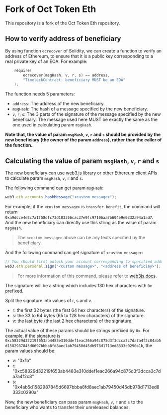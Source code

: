 # Fork of Oct Token Eth
This repository is a fork of the Oct Token Eth repository.

## How to verify address of beneficiary

By using function `ecrecover` of Solidity, we can create a function to verify an address of Ethereum, to ensure that it is a public key corresponding to a real private key of an EOA. For example:

```c++
    require(
        ecrecover(msgHash, v, r, s) == address,
        "TimelockContract: beneficiary MUST be an EOA"
    );
```

The function needs 5 parameters:

* `address`: The address of the new beneficiary.
* `msgHash`: The hash of a message specified by the new beneficiary.
* `v`, `r`, `s`: The 3 parts of the signature of the message specified by the new beneficiary. The message used here MUST be exactly the same as the one used in calculating param `msgHash`.

**Note that, the value of param `msgHash`, `v`, `r` and `s` should be provided by the new beneficiary (the owner of the param `address`), rather than the caller of the function.**

## Calculating the value of param `msgHash`, `v`, `r` and `s`

The new beneficiary can use [web3.js library](https://web3js.readthedocs.io/en/v1.2.11) or other Ethereum client APIs to calculate param `msgHash`, `v`, `r` and `s`.

The following command can get param `msgHash`:

```js
web3.eth.accounts.hashMessage("<custom message>");
```

For example, if the `<custom message>` is `transfer benefit`, the command will return `0xa9dcce4e2c7a1f58dfc73d103356cac37e9fc97106aa7b604e9e0332a94a1ad7`. And the new beneficiary can directly use this string as the value of param `msgHash`.

> The `<custom message>` above can be any texts specified by the beneficiary.

And the following command can get signature of `<custom message>`:

```js
// You should first unlock your account corresponding to specified address at your web3 provider before running this command
web3.eth.personal.sign("<custom message>", "<address of beneficiay>");
```

> For more information of this command, please refer to [web3js docs](https://web3js.readthedocs.io/en/v1.2.11/web3-eth-personal.html#sign).

The signature will be a string which includes 130 hex characters with `0x` prefixed.

Split the signature into values of r, s and v.

* r: the first 32 bytes (the first 64 hex characters) of the signature.
* s: the 33 to 64 bytes (65 to 128 hex characters) of the signature.
* v: the last byte (the last 2 hex characters) of the signature.

The actual value of these params should be strings prefixed by `0x`. For example, if the signature is `0xc58329d32219f653ab4483e310ddef1eac266a94c875d3f3dcca3c7da7a4f2c84ab5d1582987845d6697bbba8fd8aec1ab79450d45db978d1713ed8333c0290a1b`, the param values should be:

* v: "0x1b"
* r: "0xc58329d32219f653ab4483e310ddef1eac266a94c875d3f3dcca3c7da7a4f2c8"
* s: "0x4ab5d1582987845d6697bbba8fd8aec1ab79450d45db978d1713ed8333c0290a"

Now, the new beneficiary can pass param `msgHash`, `v`, `r` and `s` to the beneficiary who wants to transfer their unreleased balances.
